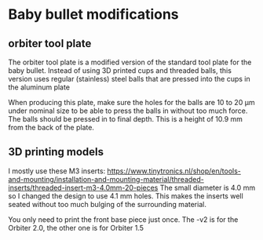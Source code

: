 # Baby bullet modifications

## orbiter tool plate

The orbiter tool plate is a modified version of the standard tool plate for the baby bullet.
Instead of using 3D printed cups and threaded balls, this version uses regular (stainless) steel balls that are pressed into the cups in the aluminum plate

When producing this plate, make sure the holes for the balls are 10  to 20 µm under nominal size to be able to press the balls in without too much force.
The balls should be pressed in to final depth. This is a height of 10.9 mm from the back of the plate.

## 3D printing models

I mostly use these M3 inserts: https://www.tinytronics.nl/shop/en/tools-and-mounting/installation-and-mounting-material/threaded-inserts/threaded-insert-m3-4.0mm-20-pieces
The small diameter is 4.0 mm so I changed the design to use 4.1 mm holes. This makes the inserts well seated without too much bulging of the surrounding material.

You only need to print the front base piece just once. The -v2 is for the Orbiter 2.0, the other one is for Orbiter 1.5